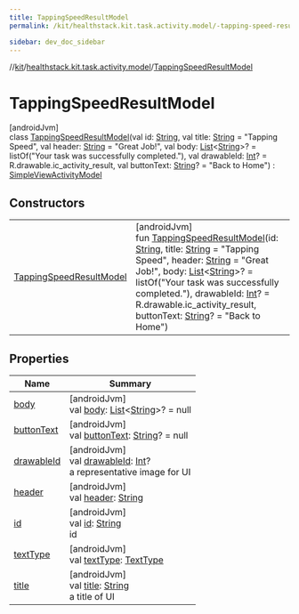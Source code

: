 ```yaml
---
title: TappingSpeedResultModel
permalink: /kit/healthstack.kit.task.activity.model/-tapping-speed-result-model/index.html

sidebar: dev_doc_sidebar
---
```

//[kit](../../../kit.html)/[healthstack.kit.task.activity.model](../index.html)/[TappingSpeedResultModel](index.html)



# TappingSpeedResultModel



[androidJvm]\
class [TappingSpeedResultModel](index.html)(val id: [String](https://kotlinlang.org/api/latest/jvm/stdlib/kotlin/-string/index.html), val title: [String](https://kotlinlang.org/api/latest/jvm/stdlib/kotlin/-string/index.html) = &quot;Tapping Speed&quot;, val header: [String](https://kotlinlang.org/api/latest/jvm/stdlib/kotlin/-string/index.html) = &quot;Great Job!&quot;, val body: [List](https://kotlinlang.org/api/latest/jvm/stdlib/kotlin.collections/-list/index.html)&lt;[String](https://kotlinlang.org/api/latest/jvm/stdlib/kotlin/-string/index.html)&gt;? = listOf(&quot;Your task was successfully completed.&quot;), val drawableId: [Int](https://kotlinlang.org/api/latest/jvm/stdlib/kotlin/-int/index.html)? = R.drawable.ic_activity_result, val buttonText: [String](https://kotlinlang.org/api/latest/jvm/stdlib/kotlin/-string/index.html)? = &quot;Back to Home&quot;) : [SimpleViewActivityModel](../../healthstack.kit.task.activity.model.common/-simple-view-activity-model/index.html)



## Constructors


| | |
|---|---|
| [TappingSpeedResultModel](-tapping-speed-result-model.html) | [androidJvm]<br>fun [TappingSpeedResultModel](-tapping-speed-result-model.html)(id: [String](https://kotlinlang.org/api/latest/jvm/stdlib/kotlin/-string/index.html), title: [String](https://kotlinlang.org/api/latest/jvm/stdlib/kotlin/-string/index.html) = &quot;Tapping Speed&quot;, header: [String](https://kotlinlang.org/api/latest/jvm/stdlib/kotlin/-string/index.html) = &quot;Great Job!&quot;, body: [List](https://kotlinlang.org/api/latest/jvm/stdlib/kotlin.collections/-list/index.html)&lt;[String](https://kotlinlang.org/api/latest/jvm/stdlib/kotlin/-string/index.html)&gt;? = listOf(&quot;Your task was successfully completed.&quot;), drawableId: [Int](https://kotlinlang.org/api/latest/jvm/stdlib/kotlin/-int/index.html)? = R.drawable.ic_activity_result, buttonText: [String](https://kotlinlang.org/api/latest/jvm/stdlib/kotlin/-string/index.html)? = &quot;Back to Home&quot;) |


## Properties


| Name | Summary |
|---|---|
| [body](../../healthstack.kit.task.activity.model.common/-simple-view-activity-model/body.html) | [androidJvm]<br>val [body](../../healthstack.kit.task.activity.model.common/-simple-view-activity-model/body.html): [List](https://kotlinlang.org/api/latest/jvm/stdlib/kotlin.collections/-list/index.html)&lt;[String](https://kotlinlang.org/api/latest/jvm/stdlib/kotlin/-string/index.html)&gt;? = null |
| [buttonText](../../healthstack.kit.task.activity.model.common/-simple-view-activity-model/button-text.html) | [androidJvm]<br>val [buttonText](../../healthstack.kit.task.activity.model.common/-simple-view-activity-model/button-text.html): [String](https://kotlinlang.org/api/latest/jvm/stdlib/kotlin/-string/index.html)? = null |
| [drawableId](../../healthstack.kit.task.base/-step-model/drawable-id.html) | [androidJvm]<br>val [drawableId](../../healthstack.kit.task.base/-step-model/drawable-id.html): [Int](https://kotlinlang.org/api/latest/jvm/stdlib/kotlin/-int/index.html)?<br>a representative image for UI |
| [header](../../healthstack.kit.task.activity.model.common/-simple-view-activity-model/header.html) | [androidJvm]<br>val [header](../../healthstack.kit.task.activity.model.common/-simple-view-activity-model/header.html): [String](https://kotlinlang.org/api/latest/jvm/stdlib/kotlin/-string/index.html) |
| [id](../../healthstack.kit.task.base/-step-model/id.html) | [androidJvm]<br>val [id](../../healthstack.kit.task.base/-step-model/id.html): [String](https://kotlinlang.org/api/latest/jvm/stdlib/kotlin/-string/index.html)<br>id |
| [textType](../../healthstack.kit.task.activity.model.common/-simple-view-activity-model/text-type.html) | [androidJvm]<br>val [textType](../../healthstack.kit.task.activity.model.common/-simple-view-activity-model/text-type.html): [TextType](../../healthstack.kit.ui/-text-type/index.html) |
| [title](../../healthstack.kit.task.base/-step-model/title.html) | [androidJvm]<br>val [title](../../healthstack.kit.task.base/-step-model/title.html): [String](https://kotlinlang.org/api/latest/jvm/stdlib/kotlin/-string/index.html)<br>a title of UI |

